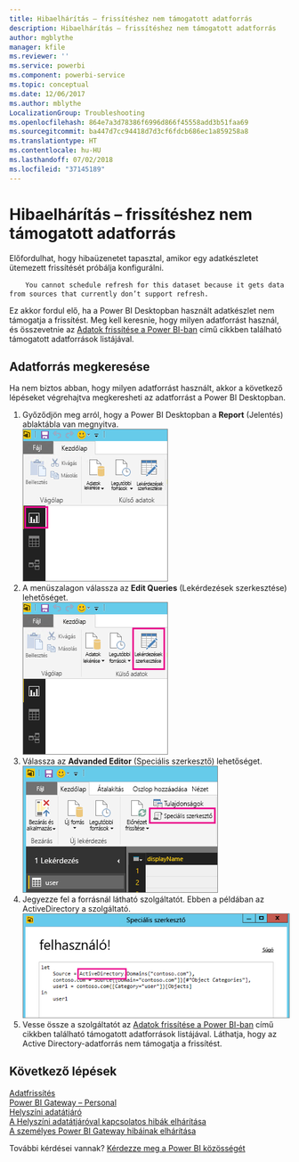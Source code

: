 ```yaml
---
title: Hibaelhárítás – frissítéshez nem támogatott adatforrás
description: Hibaelhárítás – frissítéshez nem támogatott adatforrás
author: mgblythe
manager: kfile
ms.reviewer: ''
ms.service: powerbi
ms.component: powerbi-service
ms.topic: conceptual
ms.date: 12/06/2017
ms.author: mblythe
LocalizationGroup: Troubleshooting
ms.openlocfilehash: 864e7a3d78386f6996d866f45558add3b51faa69
ms.sourcegitcommit: ba447d7cc94418d7d3cf6fdcb686ec1a859258a8
ms.translationtype: HT
ms.contentlocale: hu-HU
ms.lasthandoff: 07/02/2018
ms.locfileid: "37145189"
---
```

# <a name="troubleshooting-unsupported-data-source-for-refresh"></a>Hibaelhárítás – frissítéshez nem támogatott adatforrás
Előfordulhat, hogy hibaüzenetet tapasztal, amikor egy adatkészletet ütemezett frissítését próbálja konfigurálni.

        You cannot schedule refresh for this dataset because it gets data from sources that currently don’t support refresh.

Ez akkor fordul elő, ha a Power BI Desktopban használt adatkészlet nem támogatja a frissítést. Meg kell keresnie, hogy milyen adatforrást használ, és összevetnie az [Adatok frissítése a Power BI-ban](refresh-data.md) című cikkben található támogatott adatforrások listájával. 

## <a name="find-the-data-source"></a>Adatforrás megkeresése
Ha nem biztos abban, hogy milyen adatforrást használt, akkor a következő lépéseket végrehajtva megkeresheti az adatforrást a Power BI Desktopban.  

1. Győződjön meg arról, hogy a Power BI Desktopban a **Report** (Jelentés) ablaktábla van megnyitva.  
   ![](media/service-admin-troubleshoot-unsupported-data-source-for-refresh/tshoot-report-pane.png)
2. A menüszalagon válassza az **Edit Queries** (Lekérdezések szerkesztése) lehetőséget.  
   ![](media/service-admin-troubleshoot-unsupported-data-source-for-refresh/tshoot-edit-queries.png)
3. Válassza az **Advanded Editor** (Speciális szerkesztő) lehetőséget.  
   ![](media/service-admin-troubleshoot-unsupported-data-source-for-refresh/tshoot-advanced-editor.png)
4. Jegyezze fel a forrásnál látható szolgáltatót.  Ebben a példában az ActiveDirectory a szolgáltató.  
   ![](media/service-admin-troubleshoot-unsupported-data-source-for-refresh/tshoot-provider.png)
5. Vesse össze a szolgáltatót az [Adatok frissítése a Power BI-ban](refresh-data.md) című cikkben található támogatott adatforrások listájával.  Láthatja, hogy az Active Directory-adatforrás nem támogatja a frissítést.  

## <a name="next-steps"></a>Következő lépések
[Adatfrissítés](refresh-data.md)  
[Power BI Gateway – Personal](service-gateway-personal-mode.md)  
[Helyszíni adatátjáró](service-gateway-onprem.md)  
[A Helyszíni adatátjáróval kapcsolatos hibák elhárítása](service-gateway-onprem-tshoot.md)  
[A személyes Power BI Gateway hibáinak elhárítása](service-admin-troubleshooting-power-bi-personal-gateway.md)  

További kérdései vannak? [Kérdezze meg a Power BI közösségét](http://community.powerbi.com/)

